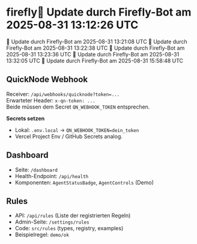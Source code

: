 # firefly🤖 Update durch Firefly-Bot am 2025-08-31 13:12:26 UTC
🤖 Update durch Firefly-Bot am 2025-08-31 13:21:08 UTC
🤖 Update durch Firefly-Bot am 2025-08-31 13:22:38 UTC
🤖 Update durch Firefly-Bot am 2025-08-31 13:23:36 UTC
🤖 Update durch Firefly-Bot am 2025-08-31 13:32:05 UTC
🤖 Update durch Firefly-Bot am 2025-08-31 15:58:48 UTC

## QuickNode Webhook

Receiver: `/api/webhooks/quicknode?token=...`  
Erwarteter Header: `x-qn-token: ...`  
Beide müssen dem Secret `QN_WEBHOOK_TOKEN` entsprechen.

**Secrets setzen**  
- Lokal: `.env.local` → `QN_WEBHOOK_TOKEN=dein_token`
- Vercel Project Env / GitHub Secrets analog.

## Dashboard

- Seite: `/dashboard`
- Health-Endpoint: `/api/health`
- Komponenten: `AgentStatusBadge`, `AgentControls` (Demo)


## Rules

- API: `/api/rules` (Liste der registrierten Regeln)
- Admin-Seite: `/settings/rules`
- Code: `src/rules` (types, registry, examples)
- Beispielregel: `demo/ok`

